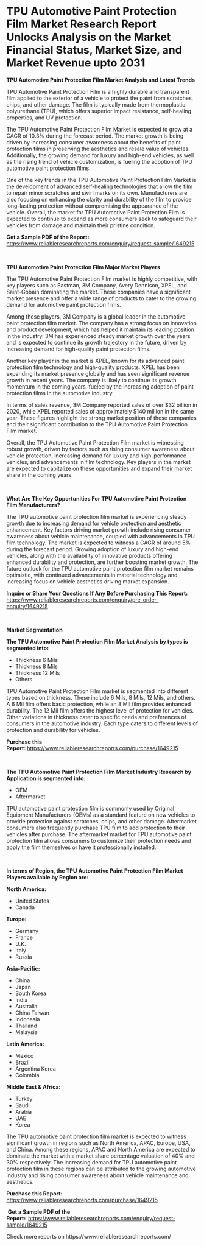 <p><h1>TPU Automotive Paint Protection Film Market Research Report Unlocks Analysis on the Market Financial Status, Market Size, and Market Revenue upto 2031</h1></p><p><strong>TPU Automotive Paint Protection Film Market Analysis and Latest Trends</strong></p>
<p><p>TPU Automotive Paint Protection Film is a highly durable and transparent film applied to the exterior of a vehicle to protect the paint from scratches, chips, and other damage. The film is typically made from thermoplastic polyurethane (TPU), which offers superior impact resistance, self-healing properties, and UV protection.</p><p>The TPU Automotive Paint Protection Film Market is expected to grow at a CAGR of 10.3% during the forecast period. The market growth is being driven by increasing consumer awareness about the benefits of paint protection films in preserving the aesthetics and resale value of vehicles. Additionally, the growing demand for luxury and high-end vehicles, as well as the rising trend of vehicle customization, is fueling the adoption of TPU automotive paint protection films.</p><p>One of the key trends in the TPU Automotive Paint Protection Film Market is the development of advanced self-healing technologies that allow the film to repair minor scratches and swirl marks on its own. Manufacturers are also focusing on enhancing the clarity and durability of the film to provide long-lasting protection without compromising the appearance of the vehicle. Overall, the market for TPU Automotive Paint Protection Film is expected to continue to expand as more consumers seek to safeguard their vehicles from damage and maintain their pristine condition.</p></p>
<p><strong>Get a Sample PDF of the Report:&nbsp;</strong> <a href="https://www.reliableresearchreports.com/enquiry/request-sample/1649215">https://www.reliableresearchreports.com/enquiry/request-sample/1649215</a></p>
<p>&nbsp;</p>
<p><strong>TPU Automotive Paint Protection Film Major Market Players</strong></p>
<p><p>The TPU Automotive Paint Protection Film market is highly competitive, with key players such as Eastman, 3M Company, Avery Dennison, XPEL, and Saint-Gobain dominating the market. These companies have a significant market presence and offer a wide range of products to cater to the growing demand for automotive paint protection films.</p><p>Among these players, 3M Company is a global leader in the automotive paint protection film market. The company has a strong focus on innovation and product development, which has helped it maintain its leading position in the industry. 3M has experienced steady market growth over the years and is expected to continue its growth trajectory in the future, driven by increasing demand for high-quality paint protection films.</p><p>Another key player in the market is XPEL, known for its advanced paint protection film technology and high-quality products. XPEL has been expanding its market presence globally and has seen significant revenue growth in recent years. The company is likely to continue its growth momentum in the coming years, fueled by the increasing adoption of paint protection films in the automotive industry.</p><p>In terms of sales revenue, 3M Company reported sales of over $32 billion in 2020, while XPEL reported sales of approximately $140 million in the same year. These figures highlight the strong market position of these companies and their significant contribution to the TPU Automotive Paint Protection Film market.</p><p>Overall, the TPU Automotive Paint Protection Film market is witnessing robust growth, driven by factors such as rising consumer awareness about vehicle protection, increasing demand for luxury and high-performance vehicles, and advancements in film technology. Key players in the market are expected to capitalize on these opportunities and expand their market share in the coming years.</p></p>
<p>&nbsp;</p>
<p><strong>What Are The Key Opportunities For TPU Automotive Paint Protection Film Manufacturers?</strong></p>
<p><p>The TPU automotive paint protection film market is experiencing steady growth due to increasing demand for vehicle protection and aesthetic enhancement. Key factors driving market growth include rising consumer awareness about vehicle maintenance, coupled with advancements in TPU film technology. The market is expected to witness a CAGR of around 5% during the forecast period. Growing adoption of luxury and high-end vehicles, along with the availability of innovative products offering enhanced durability and protection, are further boosting market growth. The future outlook for the TPU automotive paint protection film market remains optimistic, with continued advancements in material technology and increasing focus on vehicle aesthetics driving market expansion.</p></p>
<p><strong>Inquire or Share Your Questions If Any Before Purchasing This Report:</strong> <a href="https://www.reliableresearchreports.com/enquiry/pre-order-enquiry/1649215">https://www.reliableresearchreports.com/enquiry/pre-order-enquiry/1649215</a></p>
<p>&nbsp;</p>
<p><strong>Market Segmentation</strong></p>
<p><strong>The TPU Automotive Paint Protection Film Market Analysis by types is segmented into:</strong></p>
<p><ul><li>Thickness 6 Mils</li><li>Thickness 8 Mils</li><li>Thickness 12 Mils</li><li>Others</li></ul></p>
<p><p>TPU Automotive Paint Protection Film market is segmented into different types based on thickness. These include 6 Mils, 8 Mils, 12 Mils, and others. A 6 Mil film offers basic protection, while an 8 Mil film provides enhanced durability. The 12 Mil film offers the highest level of protection for vehicles. Other variations in thickness cater to specific needs and preferences of consumers in the automotive industry. Each type caters to different levels of protection and durability for vehicles.</p></p>
<p><strong>Purchase this Report:&nbsp;</strong><a href="https://www.reliableresearchreports.com/purchase/1649215">https://www.reliableresearchreports.com/purchase/1649215</a></p>
<p>&nbsp;</p>
<p><strong>The TPU Automotive Paint Protection Film Market Industry Research by Application is segmented into:</strong></p>
<p><ul><li>OEM</li><li>Aftermarket</li></ul></p>
<p><p>TPU automotive paint protection film is commonly used by Original Equipment Manufacturers (OEMs) as a standard feature on new vehicles to provide protection against scratches, chips, and other damage. Aftermarket consumers also frequently purchase TPU film to add protection to their vehicles after purchase. The aftermarket market for TPU automotive paint protection film allows consumers to customize their protection needs and apply the film themselves or have it professionally installed.</p></p>
<p>&nbsp;</p>
<p><strong>In terms of Region, the TPU Automotive Paint Protection Film Market Players available by Region are:</strong></p>
<p>
    <p> <strong> North America: </strong>
        <ul>
            <li>United States</li>
            <li>Canada</li>
        </ul>
        </p> 
    <p> <strong> Europe: </strong>
        <ul>
            <li>Germany</li>
            <li>France</li>
            <li>U.K.</li>
            <li>Italy</li>
            <li>Russia</li>
        </ul>
        </p> 
    <p> <strong> Asia-Pacific: </strong>
        <ul>
            <li>China</li>
            <li>Japan</li>
            <li>South Korea</li>
            <li>India</li>
            <li>Australia</li>
            <li>China Taiwan</li>
            <li>Indonesia</li>
            <li>Thailand</li>
            <li>Malaysia</li>
        </ul>
        </p> 
    <p> <strong> Latin America: </strong>
        <ul>
            <li>Mexico</li>
            <li>Brazil</li>
            <li>Argentina Korea</li>
            <li>Colombia</li>
        </ul>
        </p> 
    <p> <strong> Middle East & Africa: </strong>
        <ul>
            <li>Turkey</li>
            <li>Saudi</li>
            <li>Arabia</li>
            <li>UAE</li>
            <li>Korea</li>
        </ul>
    </p>
    </p>
<p><p>The TPU automotive paint protection film market is expected to witness significant growth in regions such as North America, APAC, Europe, USA, and China. Among these regions, APAC and North America are expected to dominate the market with a market share percentage valuation of 40% and 30% respectively. The increasing demand for TPU automotive paint protection film in these regions can be attributed to the growing automotive industry and rising consumer awareness about vehicle maintenance and aesthetics.</p></p>
<p><strong>Purchase this Report: </strong><a href="https://www.reliableresearchreports.com/purchase/1649215">https://www.reliableresearchreports.com/purchase/1649215</a></p>
<p>&nbsp;<strong>Get a Sample PDF of the Report:&nbsp;&nbsp;</strong><a href="https://www.reliableresearchreports.com/enquiry/request-sample/1649215">https://www.reliableresearchreports.com/enquiry/request-sample/1649215</a></p>
<p><strong></strong></p>
<p>Check more reports on https://www.reliableresearchreports.com/</p>